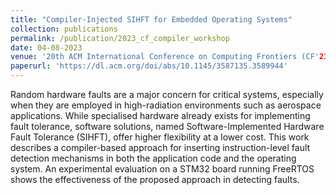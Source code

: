 ```yaml
---
title: "Compiler-Injected SIHFT for Embedded Operating Systems"
collection: publications
permalink: /publication/2023_cf_compiler_workshop
date: 04-08-2023
venue: '20th ACM International Conference on Computing Frontiers (CF'23)'
paperurl: 'https://dl.acm.org/doi/abs/10.1145/3587135.3589944'
---
```


Random hardware faults are a major concern for critical systems, especially when they are employed in high-radiation environments such as aerospace applications. While specialised hardware already exists for implementing fault tolerance, software solutions, named Software-Implemented Hardware Fault Tolerance (SIHFT), offer higher flexibility at a lower cost. This work describes a compiler-based approach for inserting instruction-level fault detection mechanisms in both the application code and the operating system. An experimental evaluation on a STM32 board running FreeRTOS shows the effectiveness of the proposed approach in detecting faults.